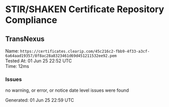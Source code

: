 # STIR/SHAKEN Certificate Repository Compliance

## TransNexus

Name: `https://certificates.clearip.com/45c216c2-fbb9-4f33-a3cf-6a64aad19357/8f8ac28a8323461d69d451211532ee92.pem`\
Tested At: 01 Jun 25 22:52 UTC\
Time: 12ms

### Issues

no warning, or error, or notice date level issues were found

Generated: 01 Jun 25 22:59 UTC
